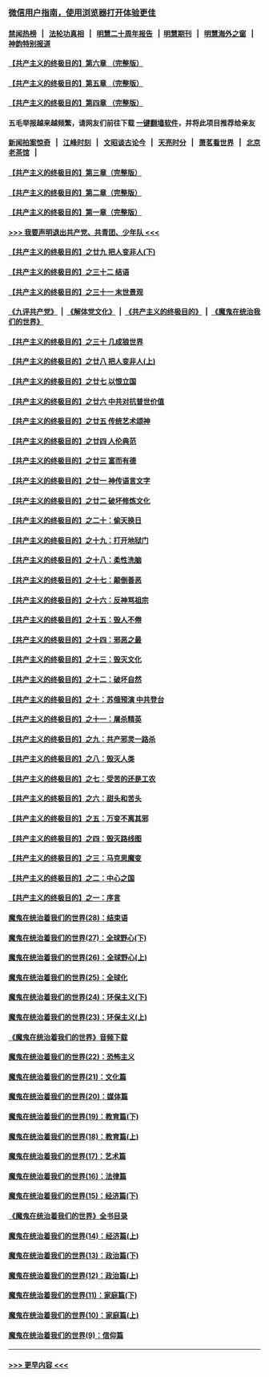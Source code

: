 ### [微信用户指南，使用浏览器打开体验更佳](https://github.com/gfw-breaker/banned-news1/blob/master/indexes/wechat-guide.md?t=0)
#### [禁闻热榜](热点新闻.md?t=0)  &nbsp;&nbsp;|&nbsp;&nbsp; [法轮功真相](https://github.com/gfw-breaker/truth/blob/master/README.md?t=0) &nbsp;&nbsp;|&nbsp;&nbsp; [明慧二十周年报告](https://github.com/gfw-breaker/mh-reports/blob/master/README.md?t=0) &nbsp;&nbsp;|&nbsp;&nbsp;[明慧期刊](https://github.com/gfw-breaker/mh-qikan) &nbsp;&nbsp;|&nbsp;&nbsp; [明慧海外之窗](https://github.com/gfw-breaker/mh-news/blob/master/README.md?t=0) &nbsp;&nbsp;|&nbsp;&nbsp; [神韵特别报道](https://github.com/gfw-breaker/mh-news/blob/master/shenyun.md?t=0)
#### [【共产主义的终极目的】第六章 （完整版）](../pages/nsc422/n11428913.md?t=02172011) 
#### [【共产主义的终极目的】第五章 （完整版）](../pages/nsc422/n11428912.md?t=02172011) 
#### [【共产主义的终极目的】第四章 （完整版）](../pages/nsc422/n11428907.md?t=02172011) 
#### 五毛举报越来越频繁，请网友们前往下载 [一键翻墙软件](https://github.com/gfw-breaker/ssr-accounts)，并将此项目推荐给亲友
#### [新闻拍案惊奇](https://github.com/gfw-breaker/banned-news1/blob/master/pages/link4.md) &nbsp;&nbsp;|&nbsp;&nbsp; [江峰时刻](https://github.com/gfw-breaker/banned-news1/blob/master/pages/link4.md) &nbsp;&nbsp;|&nbsp;&nbsp; [文昭谈古论今](https://github.com/gfw-breaker/banned-news1/blob/master/pages/link4.md) &nbsp;&nbsp;|&nbsp;&nbsp; [天亮时分](https://github.com/gfw-breaker/banned-news1/blob/master/pages/link4.md) &nbsp;&nbsp;|&nbsp;&nbsp; [萧茗看世界](https://github.com/gfw-breaker/banned-news1/blob/master/pages/link4.md) &nbsp;&nbsp;|&nbsp;&nbsp; [北京老茶馆](https://github.com/gfw-breaker/banned-news1/blob/master/pages/link4.md) &nbsp;&nbsp;|&nbsp;&nbsp; 
#### [【共产主义的终极目的】第三章（完整版）](../pages/nsc422/n11428848.md?t=02172011) 
#### [【共产主义的终极目的】第二章（完整版）](../pages/nsc422/n11428831.md?t=02172011) 
#### [【共产主义的终极目的】第一章（完整版）](../pages/nsc422/n11417651.md?t=02172011) 
#### [>>> 我要声明退出共产党、共青团、少年队 <<<](https://github.com/begood0513/goodnews/blob/master/quit/letter.md) 
#### [【共产主义的终极目的】之廿九 把人变非人(下)](../pages/nsc422/n11344140.md?t=02172011) 
#### [【共产主义的终极目的】之三十二 结语](../pages/nsc422/n11360535.md?t=02172011) 
#### [【共产主义的终极目的】之三十一 末世景观](../pages/nsc422/n11351129.md?t=02172011) 
#### [《九评共产党》](https://github.com/begood0513/9ping.md/blob/master/README.md) &nbsp;|&nbsp; [《解体党文化》](../../../../jtdwh.md/blob/master/README.md)  &nbsp;|&nbsp; [《共产主义的终极目的》](../../../../gczydzjmd.md/blob/master/README.md) &nbsp;|&nbsp; [《魔鬼在统治我们的世界》](../../../../mgztzwmdsj.md/blob/master/README.md) 
#### [【共产主义的终极目的】之三十 几成狼世界](../pages/nsc422/n11348280.md?t=02172011) 
#### [【共产主义的终极目的】之廿八 把人变非人(上)](../pages/nsc422/n11340492.md?t=02172011) 
#### [【共产主义的终极目的】之廿七 以恨立国](../pages/nsc422/n11336944.md?t=02172011) 
#### [【共产主义的终极目的】之廿六 中共对抗普世价值](../pages/nsc422/n11324785.md?t=02172011) 
#### [【共产主义的终极目的】之廿五 传统艺术颂神](../pages/nsc422/n11296396.md?t=02172011) 
#### [【共产主义的终极目的】之廿四 人伦典范](../pages/nsc422/n11296397.md?t=02172011) 
#### [【共产主义的终极目的】之廿三 富而有德](../pages/nsc422/n11283598.md?t=02172011) 
#### [【共产主义的终极目的】之廿一 神传语言文字](../pages/nsc422/n11263265.md?t=02172011) 
#### [【共产主义的终极目的】之廿二 破坏修炼文化](../pages/nsc422/n11245728.md?t=02172011) 
#### [【共产主义的终极目的】之二十：偷天换日](../pages/nsc422/n11238846.md?t=02172011) 
#### [【共产主义的终极目的】之十九：打开地狱门](../pages/nsc422/n11206376.md?t=02172011) 
#### [【共产主义的终极目的】之十八：柔性洗脑](../pages/nsc422/n11199994.md?t=02172011) 
#### [【共产主义的终极目的】之十七：颠倒善恶](../pages/nsc422/n11179782.md?t=02172011) 
#### [【共产主义的终极目的】之十六：反神骂祖宗](../pages/nsc422/n11166798.md?t=02172011) 
#### [【共产主义的终极目的】之十五：毁人不倦](../pages/nsc422/n11166792.md?t=02172011) 
#### [【共产主义的终极目的】之十四：邪恶之最](../pages/nsc422/n11150249.md?t=02172011) 
#### [【共产主义的终极目的】之十三：毁灭文化](../pages/nsc422/n11135227.md?t=02172011) 
#### [【共产主义的终极目的】之十二：破坏自然](../pages/nsc422/n11135214.md?t=02172011) 
#### [【共产主义的终极目的】之十：苏俄预演 中共登台](../pages/nsc422/n11118424.md?t=02172011) 
#### [【共产主义的终极目的】之十一：屠杀精英](../pages/nsc422/n11118442.md?t=02172011) 
#### [【共产主义的终极目的】之九：共产邪灵一路杀](../pages/nsc422/n11114139.md?t=02172011) 
#### [【共产主义的终极目的】之八：毁灭人类](../pages/nsc422/n11108503.md?t=02172011) 
#### [【共产主义的终极目的】之七：受苦的还是工农](../pages/nsc422/n11101809.md?t=02172011) 
#### [【共产主义的终极目的】之六：甜头和苦头](../pages/nsc422/n11096971.md?t=02172011) 
#### [【共产主义的终极目的】之五：万变不离其邪](../pages/nsc422/n11091285.md?t=02172011) 
#### [【共产主义的终极目的】之四：毁灭路线图](../pages/nsc422/n11086284.md?t=02172011) 
#### [【共产主义的终极目的】之三：马克思魔变](../pages/nsc422/n11061941.md?t=02172011) 
#### [【共产主义的终极目的】之二：中心之国](../pages/nsc422/n11047728.md?t=02172011) 
#### [【共产主义的终极目的】之一：序言](../pages/nsc422/n11086077.md?t=02172011) 
#### [魔鬼在统治着我们的世界(28)：结束语](../pages/nsc422/n10936246.md?t=02172011) 
#### [魔鬼在统治着我们的世界(27)：全球野心(下)](../pages/nsc422/n10928319.md?t=02172011) 
#### [魔鬼在统治着我们的世界(26)：全球野心(上)](../pages/nsc422/n10900318.md?t=02172011) 
#### [魔鬼在统治着我们的世界(25)：全球化](../pages/nsc422/n10788205.md?t=02172011) 
#### [魔鬼在统治着我们的世界(24)：环保主义(下)](../pages/nsc422/n10695307.md?t=02172011) 
#### [魔鬼在统治着我们的世界(23)：环保主义(上)](../pages/nsc422/n10688613.md?t=02172011) 
#### [《魔鬼在统治着我们的世界》音频下载](../pages/nsc422/n10635553.md?t=02172011) 
#### [魔鬼在统治着我们的世界(22)：恐怖主义](../pages/nsc422/n10614727.md?t=02172011) 
#### [魔鬼在统治着我们的世界(21)：文化篇](../pages/nsc422/n10597706.md?t=02172011) 
#### [魔鬼在统治着我们的世界(20)：媒体篇](../pages/nsc422/n10586579.md?t=02172011) 
#### [魔鬼在统治着我们的世界(19)：教育篇(下)](../pages/nsc422/n10564808.md?t=02172011) 
#### [魔鬼在统治着我们的世界(18)：教育篇(上)](../pages/nsc422/n10526970.md?t=02172011) 
#### [魔鬼在统治着我们的世界(17)：艺术篇](../pages/nsc422/n10499093.md?t=02172011) 
#### [魔鬼在统治着我们的世界(16)：法律篇](../pages/nsc422/n10485969.md?t=02172011) 
#### [魔鬼在统治着我们的世界(15)：经济篇(下)](../pages/nsc422/n10469975.md?t=02172011) 
#### [《魔鬼在统治着我们的世界》全书目录](../pages/nsc422/n10464261.md?t=02172011) 
#### [魔鬼在统治着我们的世界(14)：经济篇(上)](../pages/nsc422/n10457370.md?t=02172011) 
#### [魔鬼在统治着我们的世界(13)：政治篇(下)](../pages/nsc422/n10448270.md?t=02172011) 
#### [魔鬼在统治着我们的世界(12)：政治篇(上)](../pages/nsc422/n10444576.md?t=02172011) 
#### [魔鬼在统治着我们的世界(11)：家庭篇(下)](../pages/nsc422/n10440961.md?t=02172011) 
#### [魔鬼在统治着我们的世界(10)：家庭篇(上)](../pages/nsc422/n10435448.md?t=02172011) 
#### [魔鬼在统治着我们的世界(9)：信仰篇](../pages/nsc422/n10432159.md?t=02172011) 

----
#### [ >>> 更早内容 <<< ](../indexes/nsc422-earlier.md)
